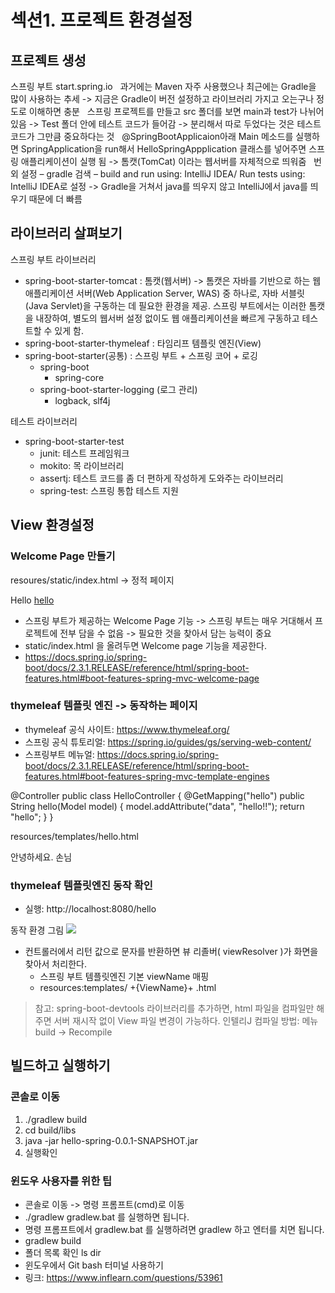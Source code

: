 # 섹션1. 프로젝트 환경설정
## 프로젝트 생성

스프링 부트
start.spring.io
 
과거에는 Maven 자주 사용했으나 최근에는 Gradle을 많이 사용하는 추세
-> 지금은 Gradle이 버전 설정하고 라이브러리 가지고 오는구나 정도로 이해하면 충분
 
스프링 프로젝트를 만들고 src 폴더를 보면 main과 test가 나뉘어 있음
-> Test 폴더 안에 테스트 코드가 들어감
-> 분리해서 따로 두었다는 것은 테스트 코드가 그만큼 중요하다는 것
 
@SpringBootApplicaion아래
Main 메소드를 실행하면 SpringApplication을 run해서 HelloSpringAppplication 클래스를 넣어주면 스프링 애플리케이션이 실행 됨
-> 톰캣(TomCat) 이라는 웹서버를 자체적으로 띄워줌
 
번외
설정 – gradle 검색 – build and run using: IntelliJ IDEA/ Run tests using: IntelliJ IDEA로 설정
-> Gradle을 거쳐서 java를 띄우지 않고 IntelliJ에서 java를 띄우기 때문에 더 빠름

## 라이브러리 살펴보기
스프링 부트 라이브러리
- spring-boot-starter-tomcat : 톰캣(웹서버)
  -> 톰캣은 자바를 기반으로 하는 웹 애플리케이션 서버(Web Application Server, WAS) 중 하나로, 자바 서블릿(Java Servlet)을 구동하는 데 필요한 환경을 제공. 스프링 부트에서는 이러한 톰캣을 내장하여, 별도의 웹서버 설정 없이도 웹 애플리케이션을 빠르게 구동하고 테스트할 수 있게 함.
- spring-boot-starter-thymeleaf : 타임리프 템플릿 엔진(View)
- spring-boot-starter(공통) : 스프링 부트 + 스프링 코어 + 로깅
  - spring-boot
    - spring-core
  - spring-boot-starter-logging (로그 관리)
    - logback, slf4j

테스트 라이브러리
- spring-boot-starter-test
  - junit: 테스트 프레임워크
  - mokito: 목 라이브러리
  - assertj: 테스트 코드를 좀 더 편하게 작성하게 도와주는 라이브러리
  - spring-test: 스프링 통합 테스트 지원


## View 환경설정

### Welcome Page 만들기

resoures/static/index.html -> 정적 페이지

  <!DOCTYPE HTML>
  <html>
  <head>
      <title>Hello</title>
      <meta http-equiv="Content-Type" content="text/html; charset=UTF-8" />
  </head>
  <body>
  Hello
  <a href="/hello">hello</a>
  </body>
  </html>

- 스프링 부트가 제공하는 Welcome Page 기능
  -> 스프링 부트는 매우 거대해서 프로젝트에 전부 담을 수 없음
  -> 필요한 것을 찾아서 담는 능력이 중요
- static/index.html 을 올려두면 Welcome page 기능을 제공한다.
- https://docs.spring.io/spring-boot/docs/2.3.1.RELEASE/reference/html/spring-boot-features.html#boot-features-spring-mvc-welcome-page

### thymeleaf 템플릿 엔진 -> 동작하는 페이지
- thymeleaf 공식 사이트: https://www.thymeleaf.org/
- 스프링 공식 튜토리얼: https://spring.io/guides/gs/serving-web-content/
- 스프링부트 메뉴얼: https://docs.spring.io/spring-boot/docs/2.3.1.RELEASE/reference/html/spring-boot-features.html#boot-features-spring-mvc-template-engines

@Controller
public class HelloController {
@GetMapping("hello")
public String hello(Model model) {
model.addAttribute("data", "hello!!");
return "hello";
}
}

resources/templates/hello.html
  <!DOCTYPE HTML>
  <html xmlns:th="http://www.thymeleaf.org">
  <head>
      <title>Hello</title>
      <meta http-equiv="Content-Type" content="text/html; charset=UTF-8" />
  </head>
<body>
<p th:text="'안녕하세요. ' + ${data}" >안녕하세요. 손님</p>
  </body>
  </html>

### thymeleaf 템플릿엔진 동작 확인 
- 실행: http://localhost:8080/hello

동작 환경 그림
![](%E1%84%89%E1%85%A6%E1%86%A8%E1%84%89%E1%85%A7%E1%86%AB1.%20%E1%84%91%E1%85%B3%E1%84%85%E1%85%A9%E1%84%8C%E1%85%A6%E1%86%A8%E1%84%90%E1%85%B3%20%E1%84%92%E1%85%AA%E1%86%AB%E1%84%80%E1%85%A7%E1%86%BC%E1%84%89%E1%85%A5%E1%86%AF%E1%84%8C%E1%85%A5%E1%86%BC/image.png)
- 컨트롤러에서 리턴 값으로 문자를 반환하면 뷰 리졸버( viewResolver )가 화면을 찾아서 처리한다. 
  - 스프링 부트 템플릿엔진 기본 viewName 매핑
  - resources:templates/ +{ViewName}+ .html

> 참고: spring-boot-devtools 라이브러리를 추가하면, html 파일을 컴파일만 해주면 서버 재시작 없이 View 파일 변경이 가능하다.> 인텔리J 컴파일 방법: 메뉴 build -> Recompile


## 빌드하고 실행하기

### 콘솔로 이동1. ./gradlew build
2. cd build/libs
3. java -jar hello-spring-0.0.1-SNAPSHOT.jar
4. 실행확인


### 윈도우 사용자를 위한 팁
- 콘솔로 이동 -> 명령 프롬프트(cmd)로 이동 
- ./gradlew gradlew.bat 를 실행하면 됩니다.
- 명령 프롬프트에서 gradlew.bat 를 실행하려면 gradlew 하고 엔터를 치면 됩니다. 
- gradlew build
- 폴더 목록 확인 ls dir 
- 윈도우에서 Git bash 터미널 사용하기
- 링크: https://www.inflearn.com/questions/53961
